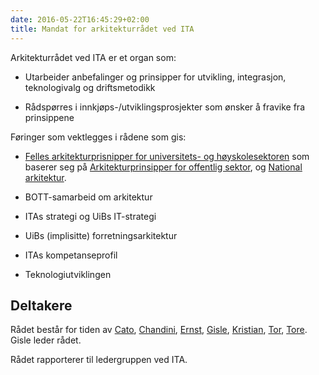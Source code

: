 ```yaml
---
date: 2016-05-22T16:45:29+02:00
title: Mandat for arkitekturrådet ved ITA
---
```



Arkitekturrådet ved ITA er et organ som:

* Utarbeider anbefalinger og prinsipper for utvikling, integrasjon, teknologivalg og driftsmetodikk

* Rådspørres i innkjøps-/utviklingsprosjekter som ønsker å fravike fra prinsippene

<!--more-->

Føringer som vektlegges i rådene som gis:

* [Felles arkitekturprisnipper for universitets- og høyskolesektoren](https://www.uninett.no/arkitektur)
som baserer seg på [Arkitekturprinsipper for offentlig sektor](https://www.difi.no/artikkel/2016/01/overordnede-it-arkitekturprinsipper),
og [National arkitektur](https://www.difi.no/fagomrader-og-tjenester/digitalisering-og-samordning/nasjonal-arkitektur).

* BOTT-samarbeid om arkitektur

* ITAs strategi og UiBs IT-strategi

* UiBs (implisitte) forretningsarkitektur

* ITAs kompetanseprofil

* Teknologiutviklingen

## Deltakere

Rådet består for tiden av
[Cato](http://www.uib.no/user/uib/edpck),
[Chandini](http://www.uib.no/user/uib/cme021),
[Ernst](http://www.uib.no/personer/Ernst.Pedersen),
[Gisle](http://www.uib.no/user/uib/gaa041),
[Kristian](http://www.uib.no/user/uib/st08187),
[Tor](http://www.uib.no/user/uib/edpto),
[Tore](http://www.uib.no/personer/Tore.Burheim).
Gisle leder rådet.

Rådet rapporterer til ledergruppen ved ITA.
